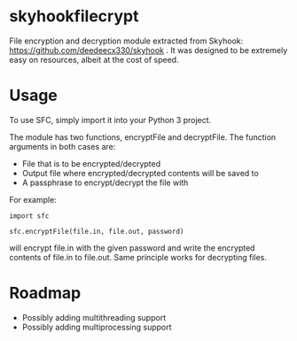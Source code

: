 # skyhookfilecrypt
File encryption and decryption module extracted from Skyhook: https://github.com/deedeecx330/skyhook .
It was designed to be extremely easy on resources, albeit at the cost of speed.

# Usage
To use SFC, simply import it into your Python 3 project.

The module has two functions, encryptFile and decryptFile. The function arguments in both cases are: 
-   File that is to be encrypted/decrypted
-   Output file where encrypted/decrypted contents will be saved to
-   A passphrase to encrypt/decrypt the file with

For example:
```
import sfc

sfc.encryptFile(file.in, file.out, password)
```
will encrypt file.in with the given password and write the encrypted contents of file.in to file.out. Same principle works for decrypting files.

# Roadmap
-   Possibly adding multithreading support
-   Possibly adding multiprocessing support
